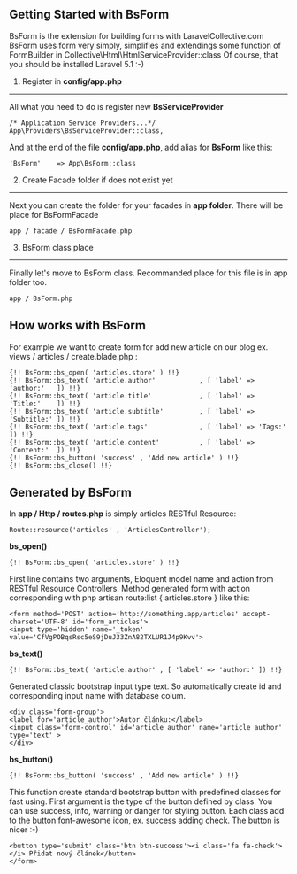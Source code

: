 Getting Started with BsForm
---------------------------
BsForm is the extension for building forms with LaravelCollective.com
BsForm uses form very simply, simplifies and extendings some function of FormBuilder in Collective\Html\HtmlServiceProvider::class
Of course, that you should be installed Laravel 5.1 :-)

1. Register in <strong>config/app.php</strong>
---------------------------------------------- 

All what you need to do is register new <strong>BsServiceProvider</strong>

    /* Application Service Providers...*/
    App\Providers\BsServiceProvider::class,

And at the end of the file <strong>config/app.php</strong>, add alias for <strong>BsForm</strong> like this:

    'BsForm'    => App\BsForm::class
    
2. Create Facade folder if does not exist yet
---------------------------------------------
Next you can create the folder for your facades in <strong>app folder</strong>. There will be place for BsFormFacade

    app / facade / BsFormFacade.php

3. BsForm class place
---------------------
Finally let's move to BsForm class. Recommanded place for this file is in app folder too.

    app / BsForm.php

How works with BsForm
---------------------
For example we want to create form for add new article on our blog ex. views / articles / create.blade.php : 

    {!! BsForm::bs_open( 'articles.store' ) !!}
    {!! BsForm::bs_text( 'article.author'           , [ 'label' => 'author:'   ]) !!}
    {!! BsForm::bs_text( 'article.title'            , [ 'label' => 'Title:'    ]) !!}
    {!! BsForm::bs_text( 'article.subtitle'         , [ 'label' => 'Subtitle:' ]) !!}
    {!! BsForm::bs_text( 'article.tags'             , [ 'label' => 'Tags:'     ]) !!}
    {!! BsForm::bs_text( 'article.content'          , [ 'label' => 'Content:'  ]) !!}
    {!! BsForm::bs_button( 'success' , 'Add new article' ) !!}
    {!! BsForm::bs_close() !!}
    
Generated by BsForm
-------------------
In <strong>app / Http / routes.php</strong> is simply articles RESTful Resource:

    Route::resource('articles' , 'ArticlesController');

<strong>bs_open()</strong>

    {!! BsForm::bs_open( 'articles.store' ) !!}

First line contains two arguments, Eloquent model name and action from RESTful Resource Controllers. Method generated form with action corresponding with php artisan route:list { articles.store } like this:

    <form method='POST' action='http://something.app/articles' accept-charset='UTF-8' id='form_articles'>
    <input type='hidden' name='_token' value='CfVgPOBqsRsc5eS9jDuJ33ZnA82TXLUR1J4p9Kvv'>
    
<strong>bs_text()</strong>

    {!! BsForm::bs_text( 'article.author' , [ 'label' => 'author:' ]) !!}

Generated classic bootstrap input type text. So automatically create id and corresponding input name with database colum.

    <div class='form-group'>
    <label for='article_author'>Autor článku:</label>
    <input class='form-control' id='article_author' name='article_author' type='text' >
    </div>

<strong>bs_button()</strong>

    {!! BsForm::bs_button( 'success' , 'Add new article' ) !!}

This function create standard bootstrap button with predefined classes for fast using. First argument is the type of the button defined by class. You can use success, info, warning or danger for styling button. Each class add to the button font-awesome icon, ex. success adding check. The button is nicer :-)

    <button type='submit' class='btn btn-success'><i class='fa fa-check'></i> Přidat nový článek</button>
    </form>
